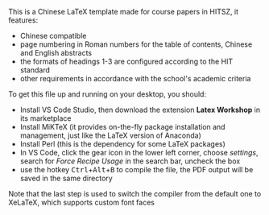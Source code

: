 This is a Chinese LaTeX template made for course papers in HITSZ, it features:
 - Chinese compatible
 - page numbering in Roman numbers for the table of contents, Chinese and English abstracts
 - the formats of headings 1-3 are configured according to the HIT standard
 - other requirements in accordance with the school's academic criteria

To get this file up and running on your desktop, you should:
 - Install VS Code Studio, then download the extension **Latex Workshop** in its marketplace
 - Install MiKTeX (it provides on-the-fly package installation and management, just like the LaTeX version of Anaconda)
 - Install Perl (this is the dependency for some LaTeX packages)
 - In VS Code, click the gear icon in the lower left corner, choose _settings_, search for _Force Recipe Usage_ in the search bar, uncheck the box
 - use the hotkey <kbd>Ctrl</kbd>+<kbd>Alt</kbd>+<kbd>B</kbd> to compile the file, the PDF output will be saved in the same directory

Note that the last step is used to switch the compiler from the default one to XeLaTeX, which supports custom font faces
